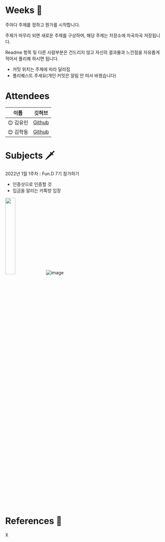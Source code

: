 # Weeks 🤔
주마다 주제를 정하고 뭔가를 시작합니다. 

주제가 마무리 되면 새로운 주제를 구상하며, 해당 주제는 저장소에 차곡차곡 저장됩니다.

Readme 항목 및 다른 사람부분은 건드리지 않고 자신의 결과물과 느낀점을 자유롭게 적어서 풀리퀘 하시면 됩니다.  
- 커밋 위치는 주제에 따라 달라짐  
- 풀리퀘스트 주세요(개인 커밋은 알림 안 떠서 바꿨습니다)

# Attendees
|이름|깃허브|
|------|---|
|😊 김유민|[Github](https://github.com/yumin2019)|
|😊 김학동|[Github](https://github.com/Fachidiot)|


# Subjects 🗡️
2022년 1월 1주차 : Fun.D 7기 참가하기
- 인증샷으로 인증할 것
- 입금을 알리는 카톡방 입장

<img src="https://user-images.githubusercontent.com/49779139/147881309-ee753a68-ca53-41c2-9ae1-d01f6a3e1072.png" width="25%" height="25%"> ![image](https://user-images.githubusercontent.com/49779139/148388143-de09e530-0aa0-4c90-89c6-af49c9003182.png)
# References 🔖
X
